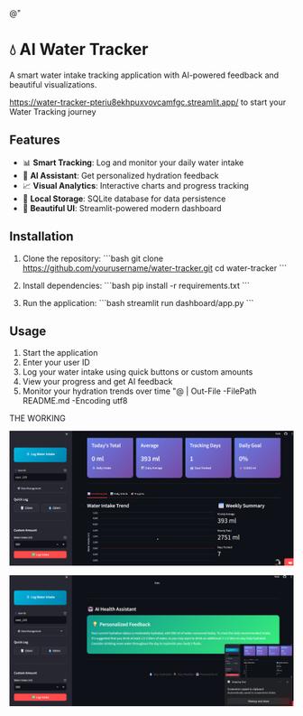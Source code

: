 @"
# 💧 AI Water Tracker

A smart water intake tracking application with AI-powered feedback and beautiful visualizations.


https://water-tracker-pteriu8ekhpuxvovcamfgc.streamlit.app/  to start your Water Tracking journey

## Features

- 📊 **Smart Tracking**: Log and monitor your daily water intake
- 🤖 **AI Assistant**: Get personalized hydration feedback
- 📈 **Visual Analytics**: Interactive charts and progress tracking
- 💾 **Local Storage**: SQLite database for data persistence
- 🎨 **Beautiful UI**: Streamlit-powered modern dashboard

## Installation

1. Clone the repository:
\`\`\`bash
git clone https://github.com/yourusername/water-tracker.git
cd water-tracker
\`\`\`

2. Install dependencies:
\`\`\`bash
pip install -r requirements.txt
\`\`\`

3. Run the application:
\`\`\`bash
streamlit run dashboard/app.py
\`\`\`

## Usage

1. Start the application
2. Enter your user ID
3. Log your water intake using quick buttons or custom amounts
4. View your progress and get AI feedback
5. Monitor your hydration trends over time
"@ | Out-File -FilePath README.md -Encoding utf8

THE WORKING

![Research Configuration](image1.png)

![Research Configuration1](image2.png)
